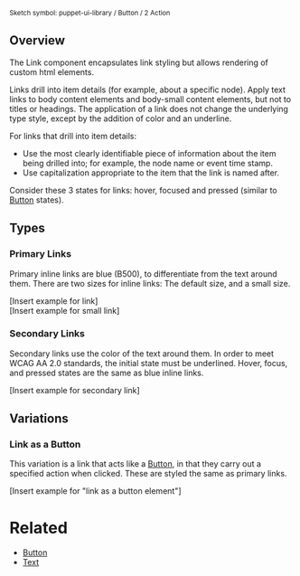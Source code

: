 <small class="rsg--pathline-29">Sketch symbol: puppet-ui-library / Button / 2 Action</small>

## Overview

The Link component encapsulates link styling but allows rendering of custom html elements.

Links drill into item details (for example, about a specific node). Apply text links to body content elements and body-small content elements, but not to titles or headings. The application of a link does not change the underlying type style, except by the addition of color and an underline.

For links that drill into item details:

- Use the most clearly identifiable piece of information about the item being drilled into; for example, the node name or event time stamp.
- Use capitalization appropriate to the item that the link is named after.

Consider these 3 states for links: hover, focused and pressed (similar to [Button](#/React%20Components/Button) states).

## Types

### Primary Links

Primary inline links are blue (B500), to differentiate from the text around them. There are two sizes for inline links: The default size, and a small size.

[Insert example for link]\
[Insert example for small link]

### Secondary Links

Secondary links use the color of the text around them. In order to meet WCAG AA 2.0 standards, the initial state must be underlined. Hover, focus, and pressed states are the same as blue inline links.

[Insert example for secondary link]

## Variations

### Link as a Button

This variation is a link that acts like a [Button](#/React%20Components/Button), in that they carry out a specified action when clicked. These are styled the same as primary links.

[Insert example for "link as a button element"]

# Related

- [Button](#/React%20Components/Button)
- [Text](#/React%20Components/Text)
